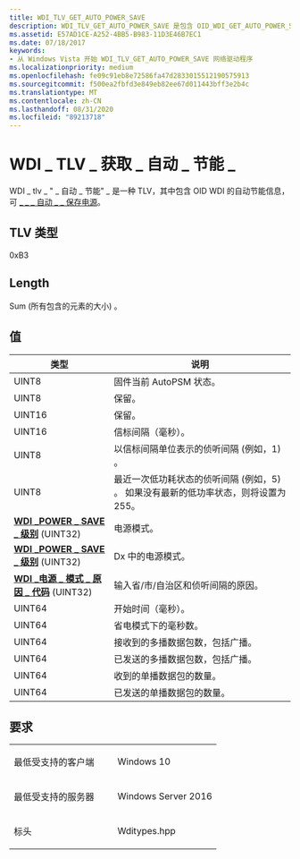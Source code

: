```yaml
---
title: WDI_TLV_GET_AUTO_POWER_SAVE
description: WDI_TLV_GET_AUTO_POWER_SAVE 是包含 OID_WDI_GET_AUTO_POWER_SAVE 自动节能信息的 TLV。
ms.assetid: E57AD1CE-A252-4BB5-B983-11D3E46B7EC1
ms.date: 07/18/2017
keywords:
- 从 Windows Vista 开始 WDI_TLV_GET_AUTO_POWER_SAVE 网络驱动程序
ms.localizationpriority: medium
ms.openlocfilehash: fe09c91eb8e72586fa47d2833015512190575913
ms.sourcegitcommit: f500ea2fbfd3e849eb82ee67d011443bff3e2b4c
ms.translationtype: MT
ms.contentlocale: zh-CN
ms.lasthandoff: 08/31/2020
ms.locfileid: "89213718"
---
```

# <a name="wdi_tlv_get_auto_power_save"></a>WDI \_ TLV \_ 获取 \_ 自动 \_ 节能 \_


WDI \_ tlv \_ " \_ 自动 \_ 节能" \_ 是一种 TLV，其中包含 OID WDI 的自动节能信息，可 [ \_ \_ \_ 自动 \_ \_ 保存电源](./oid-wdi-get-auto-power-save.md)。

## <a name="tlv-type"></a>TLV 类型


0xB3

## <a name="length"></a>Length


Sum (所有包含的元素的大小) 。

## <a name="values"></a>值


| 类型                                                                               | 说明                                                                                                        |
|------------------------------------------------------------------------------------|--------------------------------------------------------------------------------------------------------------------|
| UINT8                                                                              | 固件当前 AutoPSM 状态。                                                                                |
| UINT8                                                                              | 保留。                                                                                                          |
| UINT16                                                                             | 保留。                                                                                                          |
| UINT16                                                                             | 信标间隔（毫秒）。                                                                               |
| UINT8                                                                              | 以信标间隔单位表示的侦听间隔 (例如，1) 。                                          |
| UINT8                                                                              | 最近一次低功耗状态的侦听间隔 (例如，5) 。 如果没有最新的低功率状态，则将设置为255。 |
| [**WDI \_POWER \_ SAVE \_ 级别**](/windows-hardware/drivers/ddi/wditypes/ne-wditypes-_wdi_power_save_level) (UINT32)               | 电源模式。                                                                                                    |
| [**WDI \_POWER \_ SAVE \_ 级别**](/windows-hardware/drivers/ddi/wditypes/ne-wditypes-_wdi_power_save_level) (UINT32)               | Dx 中的电源模式。                                                                                              |
| [**WDI \_电源 \_ 模式 \_ 原因 \_ 代码**](/windows-hardware/drivers/ddi/wditypes/ne-wditypes-_wdi_power_mode_reason_code) (UINT32)  | 输入省/市/自治区和侦听间隔的原因。                                                  |
| UINT64                                                                             | 开始时间（毫秒）。                                                                                          |
| UINT64                                                                             | 省电模式下的毫秒数。                                                                                   |
| UINT64                                                                             | 接收到的多播数据包数，包括广播。                                                         |
| UINT64                                                                             | 已发送的多播数据包数，包括广播。                                                             |
| UINT64                                                                             | 收到的单播数据包的数量。                                                                                |
| UINT64                                                                             | 已发送的单播数据包的数量。                                                                                    |

 

<a name="requirements"></a>要求
------------

<table>
<colgroup>
<col width="50%" />
<col width="50%" />
</colgroup>
<tbody>
<tr class="odd">
<td><p>最低受支持的客户端</p></td>
<td><p>Windows 10</p></td>
</tr>
<tr class="even">
<td><p>最低受支持的服务器</p></td>
<td><p>Windows Server 2016</p></td>
</tr>
<tr class="odd">
<td><p>标头</p></td>
<td>Wditypes.hpp</td>
</tr>
</tbody>
</table>

 

